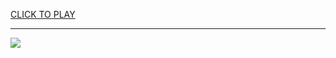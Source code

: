 
<a href="https://premium76.site?title=google_popcorn_game&ref=13M">CLICK TO PLAY</a></h3>
<hr>

<a href="https://premium76.site?title=google_popcorn_game&ref=13M"><img src="https://clearcache.store/games.png"></a>


